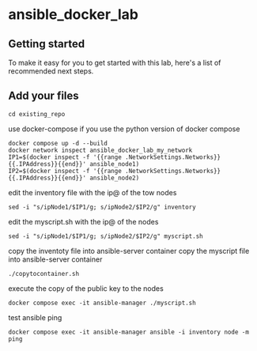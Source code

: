 # ansible_docker_lab



## Getting started

To make it easy for you to get started with this lab, here's a list of recommended next steps.


## Add your files



```
cd existing_repo
```
 use docker-compose if you use the python version of docker compose
```
docker compose up -d --build
docker network inspect ansible_docker_lab_my_network
IP1=$(docker inspect -f '{{range .NetworkSettings.Networks}}{{.IPAddress}}{{end}}' ansible_node1)
IP2=$(docker inspect -f '{{range .NetworkSettings.Networks}}{{.IPAddress}}{{end}}' ansible_node2)
```
edit the inventory file with the ip@ of the tow nodes
```
sed -i "s/ipNode1/$IP1/g; s/ipNode2/$IP2/g" inventory
```
edit the myscript.sh with the ip@ of the nodes
```
sed -i "s/ipNode1/$IP1/g; s/ipNode2/$IP2/g" myscript.sh
```
copy the inventoty file into ansible-server container
copy the myscript file into ansible-server container
```
./copytocontainer.sh

```
execute the copy of the public key to the nodes
```
docker compose exec -it ansible-manager ./myscript.sh
```
test ansible ping
```
docker compose exec -it ansible-manager ansible -i inventory node -m ping

```
